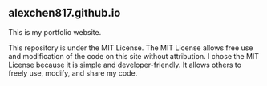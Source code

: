 ## alexchen817.github.io
This is my portfolio website. 

This repository is under the MIT License. 
The MIT License allows free use and modification of the code on this site without attribution. 
I chose the MIT License because it is simple and developer-friendly. It allows others to freely use, modify, and share my code. 